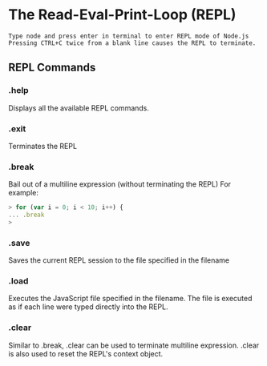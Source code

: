 # The Read-Eval-Print-Loop (REPL)

    Type node and press enter in terminal to enter REPL mode of Node.js
    Pressing CTRL+C twice from a blank line causes the REPL to terminate.
    
## REPL Commands

### .help
Displays all the available REPL commands.

### .exit
Terminates the REPL

### .break
Bail out of a multiline expression (without terminating the REPL)
For example:

```javascript
> for (var i = 0; i < 10; i++) {
... .break
>
```
    
### .save <filename>
Saves the current REPL session to the file specified in the filename

### .load <filename>
Executes the JavaScript file specified in the filename. The file is executed as if each line were typed directly into the REPL.

### .clear
Similar to .break, .clear can be used to terminate multiline expression. .clear is also used to reset the REPL's context object.
